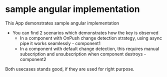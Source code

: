 # sample angular implementation
This App demonstrates sample angular implementation

- You can find 2 scenarios which demonstrates how the key is observed
    - In a component with OnPush change detection strategy, using async pipe it works seamlessly - component1
    - In a component with default change detection, this requires manual subscription and unsubscription when component destroys - component2

Both usecases stands good, if they are used for right purpose.

